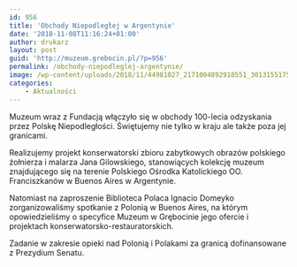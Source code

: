 ```yaml
---
id: 956
title: 'Obchody Niepodległej w Argentynie'
date: '2018-11-08T11:16:24+01:00'
author: drukarz
layout: post
guid: 'http://muzeum.grebocin.pl/?p=956'
permalink: /obchody-niepodleglej-argentynie/
image: /wp-content/uploads/2018/11/44981027_2171004892918551_3013155175754891264_n.jpg
categories:
    - Aktualności
---
```


Muzeum wraz z Fundacją włączyło się w obchody 100-lecia odzyskania przez Polskę Niepodległości. Świętujemy nie tylko w kraju ale także poza jej granicami.

Realizujemy projekt konserwatorski zbioru zabytkowych obrazów polskiego żołnierza i malarza Jana Gilowskiego, stanowiących kolekcję muzeum znajdującego się na terenie Polskiego Ośrodka Katolickiego OO. Franciszkanów w Buenos Aires w Argentynie.

Natomiast na zaproszenie Biblioteca Polaca Ignacio Domeyko zorganizowaliśmy spotkanie z Polonią w Buenos Aires, na którym opowiedzieliśmy o specyfice Muzeum w Grębocinie jego ofercie i projektach konserwatorsko-restauratorskich.

Zadanie w zakresie opieki nad Polonią i Polakami za granicą dofinansowane z Prezydium Senatu.

##### <span class="fwn fcg"><span class="fcg"><span class="fwb">  
</span> </span></span>

##### <span class="fwn fcg"><span class="fcg"> </span></span>